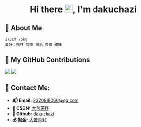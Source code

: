 <!-- ![women dot code be]() -->

<!-- 标题 + 个人描述, emoji 取自: http://emojihomepage.com -->

<p align="center">
  <h1 height="200px" align="center">
    Hi there <img src="https://cdn.jsdelivr.net/gh/MaleWeb/picture/images/techblog/hi.gif" width="25">, I'm dakuchazi

<!-- 

## ⭐️ My GitHub Stats

-->

<!-- <img align="center" alt="guokaigdg's github stats" src="https://github-readme-stats.vercel.app/api?username=guokaigdg&show_icons=true&theme=tokyonight&count_private=true"> 
<img width="227" alt="hello!" align="left" src="https://media1.tenor.com/images/72c9b849aa10b222371ebb99a6b1896a/tenor.gif"/> 
-->

<!-- 
 [![guokaigdg's GitHub | Stats](https://stats.quine.sh/guokaigdg/github?theme=dark)](https://quine.sh?utm_source=widgets&utm_campaign=guokaigdg)

-->

<!-- 关于我 -->

## 🎉 About Me

    175cm 75kg
    爱好：撸铁 咖啡 摄影 撸猫 甜妹




## 🚌 My GitHub Contributions



<!--![](https://raw.githubusercontent.com/guokaigdg/githubSNK/output/github-contribution-grid-snake.svg)  -->

![](https://github-readme-stats.vercel.app/api?username=dakuchazi&theme=tokyonight&hide_border=false&include_all_commits=true&count_private=false)
![](https://github-readme-streak-stats.herokuapp.com/?user=dakuchazi&theme=tokyonight&hide_border=false)


## 💬 Contact Me:

- **📬 Email:** [2320818066@qq.com](230818066@qq.com)
- **🚀 CSDN:** [大苦茶籽](https://blog.csdn.net/x2320818066)
- **🐙 Github:** [dakuchazi](https://github.com/dakuchazi)  
- **💰 掘金:** [大苦茶籽](https://juejin.cn/user/3057075796054328)
